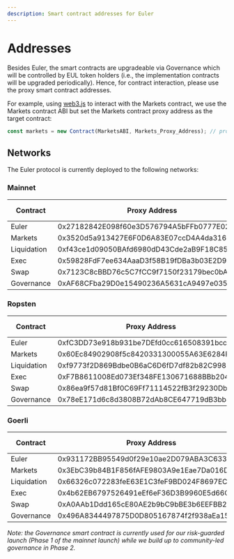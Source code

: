 ```yaml
---
description: Smart contract addresses for Euler
---
```


# Addresses

Besides Euler, the smart contracts are upgradeable via Governance which will be controlled by EUL token holders (i.e., the implementation contracts will be upgraded periodically). Hence, for contract interaction, please use the proxy smart contract addresses.

For example, using [web3.js](https://web3js.readthedocs.io/en/v1.2.11/web3-eth-contract.html) to interact with the Markets contract, we use the Markets contract ABI but set the Markets contract proxy address as the target contract:

```javascript
const markets = new Contract(MarketsABI, Markets_Proxy_Address); // proxy address
```

## Networks

The Euler protocol is currently deployed to the following networks:

### Mainnet

| Contract | Proxy Address | Etherscan (Proxy) | Etherscan (Implementation) | Source Code |
|-------|------|------|------|------|
| Euler | 0x27182842E098f60e3D576794A5bFFb0777E025d3 | | [Etherscan](https://etherscan.io/address/0x27182842E098f60e3D576794A5bFFb0777E025d3) | [GitHub](https://github.com/euler-xyz/euler-contracts/blob/master/contracts/Euler.sol) |
| Markets | 0x3520d5a913427E6F0D6A83E07ccD4A4da316e4d3 | [Etherscan](https://etherscan.io/address/0x3520d5a913427E6F0D6A83E07ccD4A4da316e4d3) | [Etherscan](https://etherscan.io/address/0xE5d0A7A3ad358792Ba037cB6eE375FfDe7Ba2Cd1) | [GitHub](https://github.com/euler-xyz/euler-contracts/blob/master/contracts/modules/Markets.sol) |
| Liquidation | 0xf43ce1d09050BAfd6980dD43Cde2aB9F18C85b34 | [Etherscan](https://etherscan.io/address/0xf43ce1d09050BAfd6980dD43Cde2aB9F18C85b34) | [Etherscan](https://etherscan.io/address/0xAed37a234cc880a9e3D9Fd9022013eE0A419493e) | [GitHub](https://github.com/euler-xyz/euler-contracts/blob/master/contracts/modules/Liquidation.sol) |
| Exec | 0x59828FdF7ee634AaaD3f58B19fDBa3b03E2D9d80 | [Etherscan](https://etherscan.io/address/0x59828FdF7ee634AaaD3f58B19fDBa3b03E2D9d80) | [Etherscan](https://etherscan.io/address/0x14cBaC4eC5673DEFD3968693ebA994F07F8436D2) | [GitHub](https://github.com/euler-xyz/euler-contracts/blob/master/contracts/modules/Exec.sol) |
| Swap | 0x7123C8cBBD76c5C7fCC9f7150f23179bec0bA341 | [Etherscan](https://etherscan.io/address/0x7123C8cBBD76c5C7fCC9f7150f23179bec0bA341) | [Etherscan](https://etherscan.io/address/0xf40e8314143B4CF1764CCCd22588a8794a00d8Ca) | [GitHub](https://github.com/euler-xyz/euler-contracts/blob/master/contracts/modules/Swap.sol) |
| Governance | 0xAF68CFba29D0e15490236A5631cA9497e035CD39 | [Etherscan](https://etherscan.io/address/0xAF68CFba29D0e15490236A5631cA9497e035CD39) | [Etherscan](https://etherscan.io/address/0x554ee3d9ed7E9ec21E186c7dd636430669812f73) | [GitHub](https://github.com/euler-xyz/euler-contracts/blob/master/contracts/modules/Governance.sol) |

### Ropsten

| Contract | Proxy Address | Etherscan (Proxy) | Etherscan (Implementation) | Source Code |
|-------|------|------|------|------|
| Euler | 0xfC3DD73e918b931be7DEfd0cc616508391bcc001 | | [Etherscan](https://ropsten.etherscan.io/address/0xfC3DD73e918b931be7DEfd0cc616508391bcc001) | [GitHub](https://github.com/euler-xyz/euler-contracts/blob/master/contracts/Euler.sol) |
| Markets | 0x60Ec84902908f5c8420331300055A63E6284F522 | [Etherscan](https://ropsten.etherscan.io/address/0x60Ec84902908f5c8420331300055A63E6284F522) | [Etherscan](https://ropsten.etherscan.io/address/0x0131DD364E9cAeCf3426DcaD4bf2681b3816444B) | [GitHub](https://github.com/euler-xyz/euler-contracts/blob/master/contracts/modules/Markets.sol) |
| Liquidation | 0xf9773f2D869Bdbe0B6aC6D6fD7df82b82C998DC7 | [Etherscan](https://ropsten.etherscan.io/address/0xf9773f2D869Bdbe0B6aC6D6fD7df82b82C998DC7) | [Etherscan](https://ropsten.etherscan.io/address/0xe6b5Cc3Da62fF1422143843d4ff3Ad1c94328c50) | [GitHub](https://github.com/euler-xyz/euler-contracts/blob/master/contracts/modules/Liquidation.sol) |
| Exec | 0xF7B8611008Ed073Ef348FE130671688BBb20409d | [Etherscan](https://ropsten.etherscan.io/address/0xF7B8611008Ed073Ef348FE130671688BBb20409d) | [Etherscan](https://ropsten.etherscan.io/address/0x8bE3F14630D395F6Bfa8886261F6E13DaD775f64) | [GitHub](https://github.com/euler-xyz/euler-contracts/blob/master/contracts/modules/Exec.sol) |
| Swap | 0x86ea9f57d81Bf0C69Ff71114522fB3f29230DbA6 | [Etherscan](https://ropsten.etherscan.io/address/0x86ea9f57d81Bf0C69Ff71114522fB3f29230DbA6) | [Etherscan](https://ropsten.etherscan.io/address/0xf8a4bbbE6Cf87F2a142E20500B0D208Da7dF3204) | [GitHub](https://github.com/euler-xyz/euler-contracts/blob/master/contracts/modules/Swap.sol) |
| Governance | 0x78eE171d6c8d3808B72dAb8CE647719dB3bb4cC9 | [Etherscan](https://ropsten.etherscan.io/address/0x78eE171d6c8d3808B72dAb8CE647719dB3bb4cC9) | [Etherscan](https://ropsten.etherscan.io/address/0x45B49e1cF05899D369cC3043eD0143Edf24b061a) | [GitHub](https://github.com/euler-xyz/euler-contracts/blob/master/contracts/modules/Governance.sol) |


### Goerli

| Contract | Proxy Address | Etherscan (Proxy) | Etherscan (Implementation) | Source Code |
|-------|------|------|------|------|
| Euler | 0x931172BB95549d0f29e10ae2D079ABA3C63318B3 | | [Etherscan](https://goerli.etherscan.io/address/0x931172BB95549d0f29e10ae2D079ABA3C63318B3) | [GitHub](https://github.com/euler-xyz/euler-contracts/blob/master/contracts/Euler.sol) |
| Markets | 0x3EbC39b84B1F856fAFE9803A9e1Eae7Da016Da36 | [Etherscan](https://goerli.etherscan.io/address/0x3EbC39b84B1F856fAFE9803A9e1Eae7Da016Da36) | [Etherscan](https://goerli.etherscan.io/address/0xeE28839fde1e462C8e0b80DE618cB98dB3c017F8) | [GitHub](https://github.com/euler-xyz/euler-contracts/blob/master/contracts/modules/Markets.sol) |
| Liquidation | 0x66326c072283feE63E1C3feF9BD024F8697EC1BB | [Etherscan](https://goerli.etherscan.io/address/0x66326c072283feE63E1C3feF9BD024F8697EC1BB) | [Etherscan](https://goerli.etherscan.io/address/0x849f5CC81d12887BC0e4e42D8C87AbA896bDCAC0) | [GitHub](https://github.com/euler-xyz/euler-contracts/blob/master/contracts/modules/Liquidation.sol) |
| Exec | 0x4b62EB6797526491eEf6eF36D3B9960E5d66C394 | [Etherscan](https://goerli.etherscan.io/address/0x4b62EB6797526491eEf6eF36D3B9960E5d66C394) | [Etherscan](https://goerli.etherscan.io/address/0x6C933044542d6cAF8927E516B9A99632697bD4C0) | [GitHub](https://github.com/euler-xyz/euler-contracts/blob/master/contracts/modules/Exec.sol) |
| Swap | 0xA0AAb1Ddd165cE80AE2b9bC9bBE3b6EEFBB2300c | [Etherscan](https://goerli.etherscan.io/address/0xA0AAb1Ddd165cE80AE2b9bC9bBE3b6EEFBB2300c) | [Etherscan](https://goerli.etherscan.io/address/0x034FCa46b265b4805e00E109A5ABA3E976625B1D) | [GitHub](https://github.com/euler-xyz/euler-contracts/blob/master/contracts/modules/Swap.sol) |
| Governance | 0x496A8344497875D0D805167874f2f938aEa15600 | [Etherscan](https://goerli.etherscan.io/address/0x496A8344497875D0D805167874f2f938aEa15600) | [Etherscan](https://goerli.etherscan.io/address/0xc9314acCF0d3754A38DdE280D24c51D280C33D16) | [GitHub](https://github.com/euler-xyz/euler-contracts/blob/master/contracts/modules/Governance.sol) |

_Note: the Governance smart contract is currently used for our risk-guarded launch (Phase 1 of the mainnet launch) while we build up to community-led governance in Phase 2._
